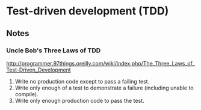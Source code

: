 # Test-driven development (TDD)

## Notes
### Uncle Bob's Three Laws of TDD
http://programmer.97things.oreilly.com/wiki/index.php/The_Three_Laws_of_Test-Driven_Development

1. Write no production code except to pass a failing test.
2. Write only enough of a test to demonstrate a failure (including unable to compile).
3. Write only enough production code to pass the test.
